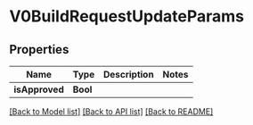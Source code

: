 # V0BuildRequestUpdateParams

## Properties
Name | Type | Description | Notes
------------ | ------------- | ------------- | -------------
**isApproved** | **Bool** |  | 

[[Back to Model list]](../README.md#documentation-for-models) [[Back to API list]](../README.md#documentation-for-api-endpoints) [[Back to README]](../README.md)



